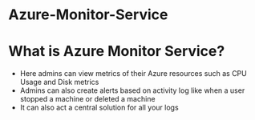 # Azure-Monitor-Service

# What is Azure Monitor Service?
- Here admins can view metrics of their Azure resources such as CPU Usage and Disk metrics 
- Admins can also create alerts based on activity log like when a user stopped a machine or deleted a machine
- It can also act a central solution for all your logs
